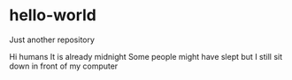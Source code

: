 # hello-world
Just another repository

Hi humans
It is already midnight
Some people might have slept but I still sit down in front of my computer
